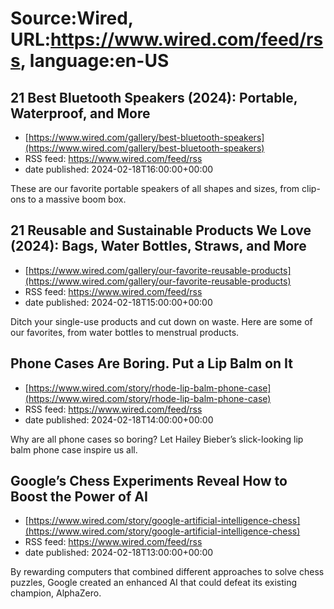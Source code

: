# Source:Wired, URL:https://www.wired.com/feed/rss, language:en-US

## 21 Best Bluetooth Speakers (2024): Portable, Waterproof, and More
 - [https://www.wired.com/gallery/best-bluetooth-speakers](https://www.wired.com/gallery/best-bluetooth-speakers)
 - RSS feed: https://www.wired.com/feed/rss
 - date published: 2024-02-18T16:00:00+00:00

These are our favorite portable speakers of all shapes and sizes, from clip-ons to a massive boom box.

## 21 Reusable and Sustainable Products We Love (2024): Bags, Water Bottles, Straws, and More
 - [https://www.wired.com/gallery/our-favorite-reusable-products](https://www.wired.com/gallery/our-favorite-reusable-products)
 - RSS feed: https://www.wired.com/feed/rss
 - date published: 2024-02-18T15:00:00+00:00

Ditch your single-use products and cut down on waste. Here are some of our favorites, from water bottles to menstrual products.

## Phone Cases Are Boring. Put a Lip Balm on It
 - [https://www.wired.com/story/rhode-lip-balm-phone-case](https://www.wired.com/story/rhode-lip-balm-phone-case)
 - RSS feed: https://www.wired.com/feed/rss
 - date published: 2024-02-18T14:00:00+00:00

Why are all phone cases so boring? Let Hailey Bieber’s slick-looking lip balm phone case inspire us all.

## Google’s Chess Experiments Reveal How to Boost the Power of AI
 - [https://www.wired.com/story/google-artificial-intelligence-chess](https://www.wired.com/story/google-artificial-intelligence-chess)
 - RSS feed: https://www.wired.com/feed/rss
 - date published: 2024-02-18T13:00:00+00:00

By rewarding computers that combined different approaches to solve chess puzzles, Google created an enhanced AI that could defeat its existing champion, AlphaZero.

